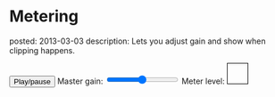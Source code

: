 Metering
========
posted: 2013-03-03
description: Lets you adjust gain and show when clipping happens.

<style>
  #meter {width: 36px; height: 36px; display: inline-block; border: 1px solid black;}
  .clip {background: #FF6600;}
  .noclip {background: #00FF66;}
</style>

<button click="sample.playPause()">Play/pause</button>
Master gain: <input type="range" min="0" step="0.1" max="10" oninput="sample.gainRangeChanged(this)">
Meter level: <span id="meter"></span>

<script src="/static/js/shared.js"></script>
<script src="metering-sample.js"></script>
<script>
sample = new MeteringSample(document.querySelector('#meter'));

document.querySelector('button').addEventListener('click', function() {
  sample.playPause();
});
</script>
